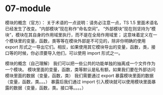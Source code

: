 # 07-module
模块的概念（官方）：
关于术语的一点说明：请务必注意一点，TS 1.5 里面术语名已经发生了改变。“内部模块”现在称作“命名空间”。
“外部模块”现在则坚持为“模块”，模块在其自身的作用域里执行，而不是在全局作用域里；
这意味着定义在一个模块里的变量，函数，类等等在模块外部是不可见的，除非你明确的使用 export 形式之一导出它们。相反，如果使用其它模块导出的变量，函数，类，接口等的时候，你必须要导入他们，可以使用 import 形式之一。

模块的概念（自己理解）
我们可以把一些公共的功能单独的抽离成一个文件作为一个模块。
模块里面的变量，函数，类等默认是私有额，如果我们要在外部访问模块里面的数据（变量，函数，类）
我们需要通过 export 暴露模块里面的数据（变量，函数，类。。。）
暴露后我们通过 import 引入模块就可以使用模块里面暴露的数据（变量，函数，类。接口等。。。。）